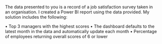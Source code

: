The data presented to you is a record of a job satisfaction survey taken in an organisation. I created a Power BI report using the data provided.
My solution includes the following:

• Top 3 managers with the highest scores
• The dashboard defaults to the latest month in the data and automatically update each
month
• Percentage of employees returning overall scores of 6 or lower

